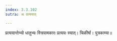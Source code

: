 ```yaml
---
index: 3.3.102
sutra: अ प्रत्ययात्

---
```

प्रत्ययान्तेभ्यो धातुभ्यः स्त्रियामकारः प्रत्ययः स्यात्। चिकीर्षा। पुत्रकाम्या॥